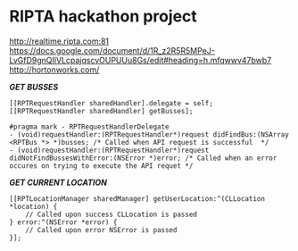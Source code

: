 <h1>RIPTA hackathon project</h1>

http://realtime.ripta.com:81
https://docs.google.com/document/d/1R_z2R5R5MPeJ-LvGfD9gnQIlVLcpajqscvOUPUUu8Gs/edit#heading=h.mfqwwv47bwb7
http://hortonworks.com/


***GET BUSSES***
~~~~
[[RPTRequestHandler sharedHandler].delegate = self;
[[RPTRequestHandler sharedHandler] getBusses];

#pragma mark - RPTRequestHandlerDelegate
- (void)requestHandler:(RPTRequestHandler*)request didFindBus:(NSArray <RPTBus *> *)busses; /* Called when API request is successful  */
- (void)requestHandler:(RPTRequestHandler*)request didNotFindBussesWithError:(NSError *)error; /* Called when an error occures on trying to execute the API requet */
~~~~

***GET CURRENT LOCATION***
~~~~
[[RPTLocationManager sharedManager] getUserLocation:^(CLLocation *location) {
    // Called upon success CLLocation is passed
} error:^(NSError *error) {
    // Called upon error NSError is passed
}];
~~~~

